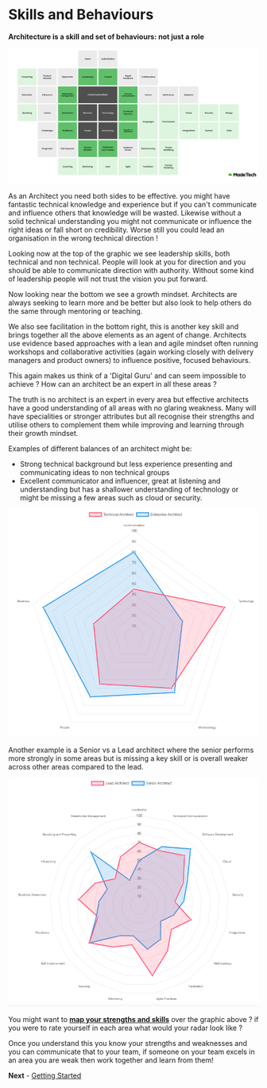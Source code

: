 
# Skills and Behaviours

**Architecture is a skill and set of behaviours: not just a role**

![skills and behaviours](../images/architect_skills_blockbuster.png)

As an Architect you need both sides to be effective. you might have fantastic technical knowledge and experience but if you can't communicate and influence others that knowledge will be wasted. Likewise without a solid technical understanding you might not communicate or influence the right ideas or fall short on credibility. Worse still you could lead an organisation in the wrong technical direction !

Looking now at the top of the graphic we see leadership skills, both technical and non technical. People will look at you for direction and you should be able to communicate direction with authority. Without some kind of leadership people will not trust the vision you put forward.

Now looking near the bottom we see a growth mindset. Architects are always seeking to learn more and be better but also look to help others do the same through mentoring or teaching.

We also see facilitation in the bottom right, this is another key skill and brings together all the above elements as an agent of change. Architects use evidence based approaches with a lean and agile mindset often running workshops and collaborative activities (again working closely with delivery managers and product owners) to influence positive, focused behaviours.

This again makes us think of a 'Digital Guru' and can seem impossible to achieve ? How can an architect be an expert in all these areas ?

The truth is no architect is an expert in every area but effective architects have a good understanding of all areas with no glaring weakness. Many will have specialities or stronger attributes but all recognise their strengths and utilise others to complement them while improving and learning through their growth mindset.

Examples of different balances of an architect might be:

- Strong technical background but less experience presenting and communicating ideas to non technical groups
- Excellent communicator and influencer, great at listening and understanding but has a shallower understanding of technology or might be missing a few areas such as cloud or security.

![Enterprise Architect vs Technical Architect](../images/enterprise-vs-technical.png)

Another example is a Senior vs a Lead architect where the senior performs more strongly in some areas but is missing a key skill or is overall weaker across other areas compared to the lead.

![Senior Architect vs Lead Architect](../images/senior-vs-lead.png)

You might want to **[map your strengths and skills](https://madetech.github.io/skills-radar/)** over the graphic above ? if you were to rate yourself in each area what would your radar look like ?

Once you understand this you know your strengths and weaknesses and you can communicate that to your team, if someone on your team excels in an area you are weak then work together and learn from them!

**Next** - [Getting Started](./getting_started.md)

